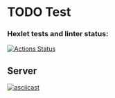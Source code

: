 # TODO Test

### Hexlet tests and linter status:
[![Actions Status](https://github.com/rustamyusupov/frontend-testing-react-project-lvl2/workflows/hexlet-check/badge.svg)](https://github.com/rustamyusupov/frontend-testing-react-project-lvl2/actions)

## Server
[![asciicast](https://asciinema.org/a/xo6STpDxE9JI5Hc2nKSlnJ3Bf.svg)](https://asciinema.org/a/xo6STpDxE9JI5Hc2nKSlnJ3Bf)

